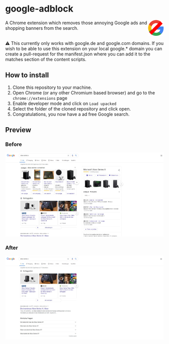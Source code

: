 # google-adblock
<img alt="google-adblock logo" src="https://raw.githubusercontent.com/NenoxAG/google-adblock/main/128.png" width="10%" align="right">
A Chrome extension which removes those annoying Google ads and shopping banners from the search.

<br />
<br />

⚠️ This currently only works with google.de and google.com domains. If you wish to be able to use this extension on your local google.* domain you can create a pull-request for the manifest.json where you can add it to the matches section of the content scripts.

## How to install
1. Clone this repository to your machine.
2. Open Chrome (or any other Chromium based browser) and go to the ``chrome://extensions`` page
3. Enable developer mode and click on ``Load upacked``
4. Select the folder of the cloned repository and click open.
5. Congratulations, you now have a ad free Google search.

## Preview

### Before
<img src="https://raw.githubusercontent.com/NenoxAG/google-adblock/main/before.jpg">

### After
<img src="https://raw.githubusercontent.com/NenoxAG/google-adblock/main/after.jpg">
